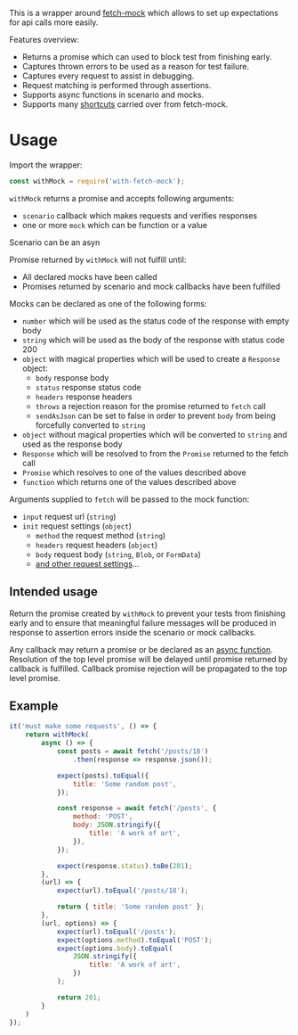 This is a wrapper around [fetch-mock](http://www.wheresrhys.co.uk/fetch-mock/) which allows to set up expectations for api calls more easily.

Features overview:
 * Returns a promise which can used to block test from finishing early.
 * Captures thrown errors to be used as a reason for test failure.
 * Captures every request to assist in debugging.
 * Request matching is performed through assertions.
 * Supports async functions in scenario and mocks.
 * Supports many [shortcuts](http://www.wheresrhys.co.uk/fetch-mock/api#mockmatcher-response-options-or-mockoptions) carried over from fetch-mock.

# Usage

Import the wrapper:

```js
const withMock = require('with-fetch-mock');
```

`withMock` returns a promise and accepts following arguments:
 * `scenario` callback which makes requests and verifies responses
 * one or more `mock` which can be function or a value

Scenario can be an asyn

Promise returned by `withMock` will not fulfill until:
 * All declared mocks have been called
 * Promises returned by scenario and mock callbacks have been fulfilled

Mocks can be declared as one of the following forms:
 * `number` which will be used as the status code of the response with empty body
 * `string` which will be used as the body of the response with status code 200
 * `object` with magical properties which will be used to create a `Response` object:
     * `body` response body
     * `status` response status code
     * `headers` response headers
     * `throws` a rejection reason for the promise returned to `fetch` call
     * `sendAsJson` can be set to false in order to prevent `body` from being forcefully converted to `string`
 * `object` without magical properties which will be converted to `string` and used as the response body
 * `Response` which will be resolved to from the `Promise` returned to the fetch call
 * `Promise` which resolves to one of the values described above
 * `function` which returns one of the values described above

Arguments supplied to `fetch` will be passed to the mock function:
 * `input` request url (`string`)
 * `init` request settings (`object`)
     * `method` the request method (`string`)
     * `headers` request headers (`object`)
     * `body` request body (`string`, `Blob`, or `FormData`)
     * [and other request settings](https://developer.mozilla.org/en-US/docs/Web/API/WindowOrWorkerGlobalScope/fetch)...

## Intended usage

Return the promise created by `withMock` to prevent your tests from finishing early and to ensure that meaningful failure messages will be produced in response to assertion errors inside the scenario or mock callbacks.

Any callback may return a promise or be declared as an [async function](https://developer.mozilla.org/en-US/docs/Web/JavaScript/Reference/Statements/async_function). Resolution of the top level promise will be delayed until promise returned by callback is fulfilled. Callback promise rejection will be propagated to the top level promise.

## Example

```js
it('must make some requests', () => {
    return withMock(
        async () => {
            const posts = await fetch('/posts/18')
                .then(response => response.json());

            expect(posts).toEqual({
                title: 'Some random post',
            });

            const response = await fetch('/posts', {
                method: 'POST',
                body: JSON.stringify({
                    title: 'A work of art',
                }),
            });

            expect(response.status).toBe(201);
        },
        (url) => {
            expect(url).toEqual('/posts/18');

            return { title: 'Some random post' };
        },
        (url, options) => {
            expect(url).toEqual('/posts');
            expect(options.method).toEqual('POST');
            expect(options.body).toEqual(
                JSON.stringify({
                    title: 'A work of art',
                })
            );

            return 201;
        }
    )
});
```

